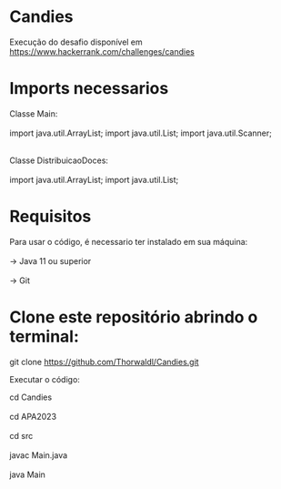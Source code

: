 # Candies
Execução do desafio disponível em https://www.hackerrank.com/challenges/candies

# Imports necessarios

Classe Main: 
<br></br>
import java.util.ArrayList;
import java.util.List;
import java.util.Scanner;
<br></br>

Classe DistribuicaoDoces:
<br></br>
import java.util.ArrayList;
import java.util.List;

# Requisitos 

Para usar o código, é necessario ter instalado em sua máquina:
<br></br>
-> Java 11 ou superior
<br></br>
-> Git 

# Clone este repositório abrindo o terminal:
git clone https://github.com/Thorwaldl/Candies.git

Executar o código:

cd Candies
<br></br>
cd APA2023
<br></br>
cd src
<br></br>
javac Main.java
<br></br>
java Main
<br></br>
